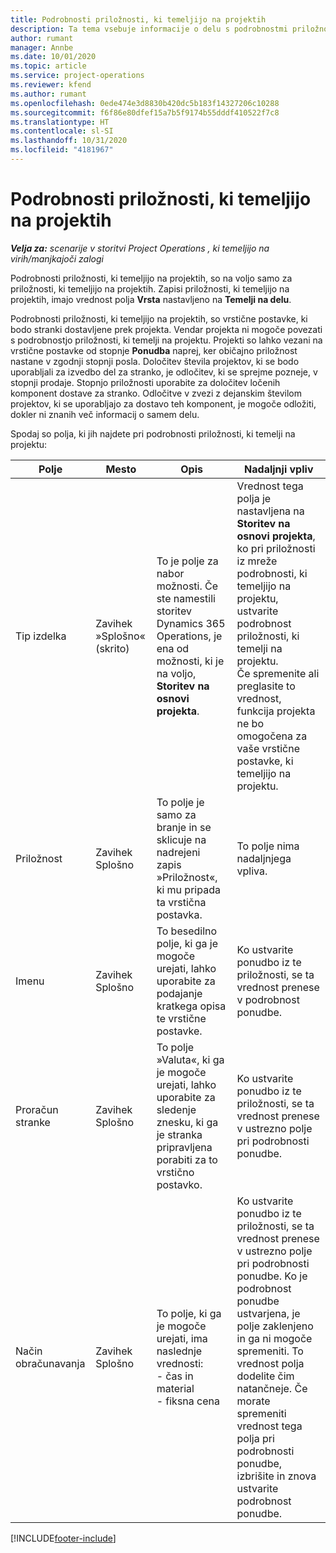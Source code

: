 ```yaml
---
title: Podrobnosti priložnosti, ki temeljijo na projektih
description: Ta tema vsebuje informacije o delu s podrobnostmi priložnosti, ki temeljijo na projektu.
author: rumant
manager: Annbe
ms.date: 10/01/2020
ms.topic: article
ms.service: project-operations
ms.reviewer: kfend
ms.author: rumant
ms.openlocfilehash: 0ede474e3d8830b420dc5b183f14327206c10288
ms.sourcegitcommit: f6f86e80dfef15a7b5f9174b55dddf410522f7c8
ms.translationtype: HT
ms.contentlocale: sl-SI
ms.lasthandoff: 10/31/2020
ms.locfileid: "4181967"
---
```

# <a name="project-based-opportunity-lines"></a>Podrobnosti priložnosti, ki temeljijo na projektih

_**Velja za:** scenarije v storitvi Project Operations , ki temeljijo na virih/manjkajoči zalogi_


Podrobnosti priložnosti, ki temeljijo na projektih, so na voljo samo za priložnosti, ki temeljijo na projektih. Zapisi priložnosti, ki temeljijo na projektih, imajo vrednost polja **Vrsta** nastavljeno na **Temelji na delu**.

Podrobnosti priložnosti, ki temeljijo na projektih, so vrstične postavke, ki bodo stranki dostavljene prek projekta. Vendar projekta ni mogoče povezati s podrobnostjo priložnosti, ki temelji na projektu. Projekti so lahko vezani na vrstične postavke od stopnje **Ponudba** naprej, ker običajno priložnost nastane v zgodnji stopnji posla. Določitev števila projektov, ki se bodo uporabljali za izvedbo del za stranko, je odločitev, ki se sprejme pozneje, v stopnji prodaje. Stopnjo priložnosti uporabite za določitev ločenih komponent dostave za stranko. Odločitve v zvezi z dejanskim številom projektov, ki se uporabljajo za dostavo teh komponent, je mogoče odložiti, dokler ni znanih več informacij o samem delu.

Spodaj so polja, ki jih najdete pri podrobnosti priložnosti, ki temelji na projektu:

| **Polje** | **Mesto** | **Opis** | **Nadaljnji vpliv** |
| --- | --- | --- | --- |
| Tip izdelka | Zavihek »Splošno« (skrito) | To je polje za nabor možnosti. Če ste namestili storitev Dynamics 365 Operations, je ena od možnosti, ki je na voljo, **Storitev na osnovi projekta**.  | Vrednost tega polja je nastavljena na **Storitev na osnovi projekta**, ko pri priložnosti iz mreže podrobnosti, ki temeljijo na projektu, ustvarite podrobnost priložnosti, ki temelji na projektu. <br> Če spremenite ali preglasite to vrednost, funkcija projekta ne bo omogočena za vaše vrstične postavke, ki temeljijo na projektu. |
| Priložnost | Zavihek Splošno | To polje je samo za branje in se sklicuje na nadrejeni zapis »Priložnost«, ki mu pripada ta vrstična postavka. | To polje nima nadaljnjega vpliva. |
| Imenu | Zavihek Splošno | To besedilno polje, ki ga je mogoče urejati, lahko uporabite za podajanje kratkega opisa te vrstične postavke. | Ko ustvarite ponudbo iz te priložnosti, se ta vrednost prenese v podrobnost ponudbe. |
| Proračun stranke | Zavihek Splošno | To polje »Valuta«, ki ga je mogoče urejati, lahko uporabite za sledenje znesku, ki ga je stranka pripravljena porabiti za to vrstično postavko. | Ko ustvarite ponudbo iz te priložnosti, se ta vrednost prenese v ustrezno polje pri podrobnosti ponudbe. |
| Način obračunavanja | Zavihek Splošno | To polje, ki ga je mogoče urejati, ima naslednje vrednosti:</br>- čas in material</br>- fiksna cena | Ko ustvarite ponudbo iz te priložnosti, se ta vrednost prenese v ustrezno polje pri podrobnosti ponudbe. Ko je podrobnost ponudbe ustvarjena, je polje zaklenjeno in ga ni mogoče spremeniti. To vrednost polja dodelite čim natančneje. Če morate spremeniti vrednost tega polja pri podrobnosti ponudbe, izbrišite in znova ustvarite podrobnost ponudbe. |


[!INCLUDE[footer-include](../includes/footer-banner.md)]